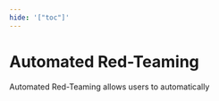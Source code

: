 ```yaml
---
hide: '["toc"]'
---
```

# Automated Red-Teaming

Automated Red-Teaming allows users to automatically 
